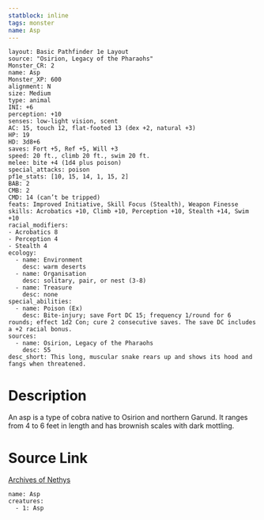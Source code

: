 ```yaml
---
statblock: inline
tags: monster
name: Asp
---
```

```statblock
layout: Basic Pathfinder 1e Layout
source: "Osirion, Legacy of the Pharaohs"
Monster_CR: 2
name: Asp
Monster_XP: 600
alignment: N
size: Medium
type: animal
INI: +6
perception: +10
senses: low-light vision, scent
AC: 15, touch 12, flat-footed 13 (dex +2, natural +3)
HP: 19
HD: 3d8+6
saves: Fort +5, Ref +5, Will +3
speed: 20 ft., climb 20 ft., swim 20 ft.
melee: bite +4 (1d4 plus poison)
special_attacks: poison
pf1e_stats: [10, 15, 14, 1, 15, 2]
BAB: 2
CMB: 2
CMD: 14 (can’t be tripped)
feats: Improved Initiative, Skill Focus (Stealth), Weapon Finesse
skills: Acrobatics +10, Climb +10, Perception +10, Stealth +14, Swim +10
racial_modifiers:
- Acrobatics 8
- Perception 4
- Stealth 4
ecology:
  - name: Environment
    desc: warm deserts
  - name: Organisation
    desc: solitary, pair, or nest (3-8)
  - name: Treasure
    desc: none
special_abilities:
  - name: Poison (Ex)
    desc: Bite-injury; save Fort DC 15; frequency 1/round for 6 rounds; effect 1d2 Con; cure 2 consecutive saves. The save DC includes a +2 racial bonus.
sources:
  - name: Osirion, Legacy of the Pharaohs
    desc: 55
desc_short: This long, muscular snake rears up and shows its hood and fangs when threatened.
```
# Description
An asp is a type of cobra native to Osirion and northern Garund. It ranges from 4 to 6 feet in length and has brownish scales with dark mottling.
# Source Link
[Archives of Nethys](https://aonprd.com/MonsterDisplay.aspx?ItemName=Asp)
```encounter-table
name: Asp
creatures:
  - 1: Asp
```

